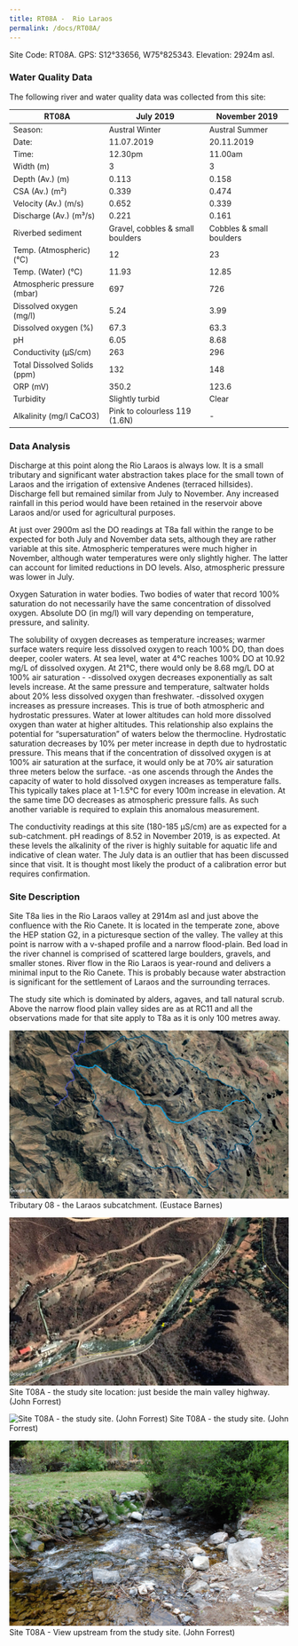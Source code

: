 ```yaml
---
title: RT08A -  Rio Laraos
permalink: /docs/RT08A/
---
```





Site Code: RT08A.  GPS: S12°33656, W75°825343. Elevation:
2924m asl.

### Water Quality Data

The following river and water quality data was collected from this site:

| RT08A                        | July 2019                     | November 2019            |
|------------------------------|-------------------------------|--------------------------|
| Season:                      | Austral Winter                | Austral Summer           |
| Date:                        | 11.07.2019                    | 20.11.2019               |
| Time:                        | 12.30pm                       | 11.00am                  |
| Width (m)                    | 3                             | 3                        |
| Depth (Av.) (m)              | 0.113                         | 0.158                    |
| CSA (Av.) (m²)               | 0.339                         | 0.474                    |
| Velocity (Av.) (m/s)         | 0.652                         | 0.339                    |
| Discharge (Av.) (m³/s)       | 0.221                         | 0.161                    |
| Riverbed sediment            | Gravel, cobbles & small boulders| Cobbles & small boulders |
| Temp. (Atmospheric) (°C)     | 12                            | 23                       |
| Temp. (Water) (°C)           | 11.93                         | 12.85                    |
| Atmospheric pressure (mbar)  | 697                           | 726                      |
| Dissolved oxygen (mg/l)      | 5.24                          | 3.99                     |
| Dissolved oxygen (%)         | 67.3                          | 63.3                     |
| pH                           | 6.05                          | 8.68                     |
| Conductivity (µS/cm)         | 263                           | 296                      |
| Total Dissolved Solids (ppm) | 132                           | 148                      |
| ORP (mV)                     | 350.2                         | 123.6                    |
| Turbidity                    | Slightly turbid               | Clear                    |
| Alkalinity (mg/l CaCO3)      | Pink to colourless 119 (1.6N) |  -                       |

### Data Analysis
Discharge at this point along the Rio Laraos is always low. It is a small tributary and significant water abstraction takes place for the small town of Laraos and the irrigation of extensive Andenes (terraced hillsides). Discharge fell but remained similar from July to November. Any increased rainfall in this period would have been retained in the reservoir above Laraos and/or used for agricultural purposes.    

At just over 2900m asl the DO readings at T8a fall within the range to be expected for both July and November data sets, although they are rather variable at this site. Atmospheric temperatures were much higher in November, although water temperatures were only slightly higher. The latter can account for limited reductions in DO levels. Also, atmospheric pressure was lower in July.

Oxygen Saturation in water bodies. Two bodies of water that record 100\% saturation do not necessarily have the same concentration of dissolved oxygen. Absolute DO (in mg/l) will vary depending on temperature, pressure, and salinity.

The solubility of oxygen decreases as temperature increases; warmer surface waters require less dissolved oxygen to reach 100% DO, than does deeper, cooler waters. At sea level, water at 4°C reaches 100% DO at 10.92 mg/L of dissolved oxygen. At 21°C, there would only be 8.68 mg/L DO at 100% air saturation -
-dissolved oxygen decreases exponentially as salt levels increase. At the same pressure and temperature, saltwater holds about 20% less dissolved oxygen than freshwater.
-dissolved oxygen increases as pressure increases. This is true of both atmospheric and hydrostatic pressures. Water at lower altitudes can hold more dissolved oxygen than water at higher altitudes. This relationship also explains the potential for “supersaturation” of waters below the thermocline. Hydrostatic saturation decreases by 10% per meter increase in depth due to hydrostatic pressure. This means that if the concentration of dissolved oxygen is at 100% air saturation at the surface, it would only be at 70% air saturation three meters below the surface.
-as one ascends through the Andes the capacity of water to hold dissolved oxygen increases as temperature falls. This typically takes place at 1-1.5°C for every 100m increase in elevation. At the same time DO decreases as atmospheric pressure falls. As such another variable is required to explain this anomalous measurement.

The conductivity readings at this site (180-185 µS/cm) are as expected for a sub-catchment. pH readings of 8.52 in November 2019, is as expected. At these levels the alkalinity of the river is highly suitable for aquatic life and indicative of clean water. The July data is an outlier that has been discussed since that visit. It is thought most likely the product of a calibration error but requires confirmation. 


### Site Description
Site T8a lies in the Rio Laraos valley at 2914m asl and just above the confluence with the Rio Canete. It is located in the temperate zone, above the HEP station G2, in a picturesque section of the valley. The valley at this point is narrow with a v-shaped profile and a narrow flood-plain. Bed load in the river channel is comprised of scattered large boulders, gravels, and smaller stones. River flow in the Rio Laraos is year-round and delivers a minimal input to the Rio Canete. This is probably because water abstraction is significant for the settlement of Laraos and the surrounding terraces. 

The study site which is dominated by alders, agaves, and tall natural scrub. Above the narrow flood plain valley sides are as at RC11 and all the observations made for that site apply to T8a as it is only 100 metres away.


![Tributary T08 - the Laraos subcatchment. (Eustace Barnes)](/assets/SiteDescriptions/T8/T8Laraossubcatchment.jpg)
Tributary 08 - the Laraos subcatchment. (Eustace Barnes)


![Site T08A - the study site location. (John Forrest)](/assets/SiteDescriptions/T8/RT08ALowerLaraos.jpg)
Site T08A - the study site location: just beside the main valley highway. (John Forrest)


![Site T08A - the study site. (John Forrest)](/assets/SiteDescriptions/T8/T8AStudysite.JPG)
Site T08A - the study site. (John Forrest)


![Site T08A - View upstream from the study site. (John Forrest)](/assets/SiteDescriptions/T8/T8AViewupstream.JPG)
Site T08A - View upstream from the study site. (John Forrest)
